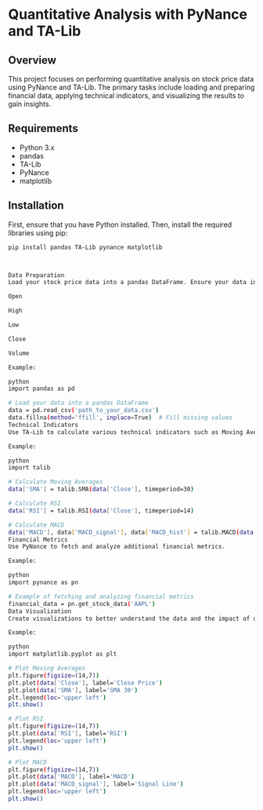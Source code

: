 # Quantitative Analysis with PyNance and TA-Lib

## Overview
This project focuses on performing quantitative analysis on stock price data using PyNance and TA-Lib. The primary tasks include loading and preparing financial data, applying technical indicators, and visualizing the results to gain insights.

## Requirements
- Python 3.x
- pandas
- TA-Lib
- PyNance
- matplotlib

## Installation
First, ensure that you have Python installed. Then, install the required libraries using pip:
```bash
pip install pandas TA-Lib pynance matplotlib



Data Preparation
Load your stock price data into a pandas DataFrame. Ensure your data includes the following columns:

Open

High

Low

Close

Volume

Example:

python
import pandas as pd

# Load your data into a pandas DataFrame
data = pd.read_csv('path_to_your_data.csv')
data.fillna(method='ffill', inplace=True)  # Fill missing values
Technical Indicators
Use TA-Lib to calculate various technical indicators such as Moving Averages, RSI, and MACD.

Example:

python
import talib

# Calculate Moving Averages
data['SMA'] = talib.SMA(data['Close'], timeperiod=30)

# Calculate RSI
data['RSI'] = talib.RSI(data['Close'], timeperiod=14)

# Calculate MACD
data['MACD'], data['MACD_signal'], data['MACD_hist'] = talib.MACD(data['Close'], fastperiod=12, slowperiod=26, signalperiod=9)
Financial Metrics
Use PyNance to fetch and analyze additional financial metrics.

Example:

python
import pynance as pn

# Example of fetching and analyzing financial metrics
financial_data = pn.get_stock_data('AAPL')
Data Visualization
Create visualizations to better understand the data and the impact of different indicators on the stock price.

Example:

python
import matplotlib.pyplot as plt

# Plot Moving Averages
plt.figure(figsize=(14,7))
plt.plot(data['Close'], label='Close Price')
plt.plot(data['SMA'], label='SMA 30')
plt.legend(loc='upper left')
plt.show()

# Plot RSI
plt.figure(figsize=(14,7))
plt.plot(data['RSI'], label='RSI')
plt.legend(loc='upper left')
plt.show()

# Plot MACD
plt.figure(figsize=(14,7))
plt.plot(data['MACD'], label='MACD')
plt.plot(data['MACD_signal'], label='Signal Line')
plt.legend(loc='upper left')
plt.show()

